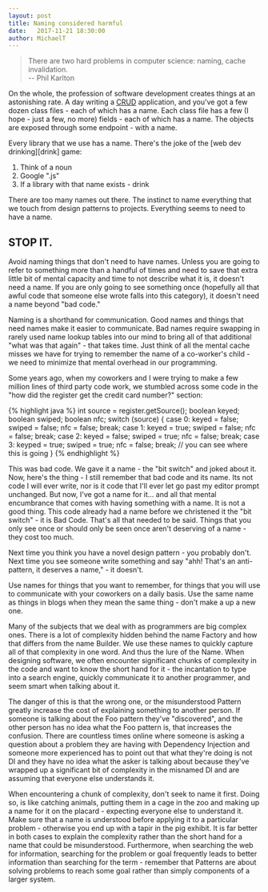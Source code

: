 ```yaml
---
layout: post
title: Naming considered harmful
date:   2017-11-21 18:30:00
author: MichaelT
---
```


> There are two hard problems in computer science: naming, cache invalidation.  
> -- Phil Karlton

On the whole, the profession of software development creates things at an
astonishing rate.  A day writing a [CRUD][crud] application, and you've
got a few dozen class files - each of which has a name.  Each class file
has a few (I hope - just a few, no more) fields - each of which has a
name.  The objects are exposed through some endpoint - with a name.

Every library that we use has a name.  There's the joke of the
[web dev drinking][drink] game:

1. Think of a noun
2. Google "<noun>.js"
3. If a library with that name exists - drink

There are too many names out there.  The instinct to name everything that
we touch from design patterns to projects.  Everything seems to need to
have a name.

## STOP IT.

Avoid naming things that don't need to have names.  Unless you are going
to refer to something more than a handful of times and need to save that
extra little bit of mental capacity and time to not describe what it is,
it doesn't need a name.  If you are only going to see something once
(hopefully all that awful code that someone else wrote falls into this
category), it doesn't need a name beyond "bad code."

Naming is a shorthand for communication.  Good names and things that need
names make it easier to communicate.  Bad names require swapping in rarely
used name lookup tables into our mind to bring all of that additional
"what was that again" - that takes time.  Just think of all the mental
cache misses we have for trying to remember the name of a co-worker's
child - we need to minimize that mental overhead in our programming.

Some years ago, when my coworkers and I were trying to make a few million
lines of third party code work, we stumbled across some code in the
"how did the register get the credit card number?" section:

{% highlight java %}
int source = register.getSource();
boolean keyed;
boolean swiped;
boolean nfc;
switch (source) {
    case 0:
        keyed = false;
        swiped = false;
        nfc = false;
        break;
    case 1:
        keyed = true;
        swiped = false;
        nfc = false;
        break;
    case 2:
        keyed = false;
        swiped = true;
        nfc = false;
        break;
    case 3:
        keyped = true;
        swiped = true;
        nfc = false;
        break;
    // you can see where this is going
}
{% endhighlight %}

This was bad code.  We gave it a name - the "bit switch" and joked about
it.  Now, here's the thing - I still remember that bad code and its name.
Its not code I will ever write, nor is it code that I'll ever let go past
my editor prompt unchanged.  But now, I've got a name for it... and all
that mental encumbrance that comes with having something with a name.
It is not a good thing.  This code already had a name before we christened
it the "bit switch" - it is Bad Code.  That's all that needed to be said.
Things that you only see once or should only be seen once aren't
deserving of a name - they cost too much.

Next time you think you have a novel design pattern - you probably don't.
Next time you see someone write something and say "ahh! That's an
anti-pattern, it deserves a name," - it doesn't. 

Use names for things that you want to remember, for things that you will
use to communicate with your coworkers on a daily basis.  Use the same
name as things in blogs when they mean the same thing - don't make a up
a new one.

Many of the subjects that we deal with as programmers are big complex
ones.  There is a lot of complexity hidden behind the name Factory and
how that differs from the name Builder.  We use these names to quickly
capture all of that complexity in one word.  And thus the lure of the
Name.  When designing software, we often encounter significant chunks
of complexity in the code and want to know the short hand for it - the
incantation to type into a search engine, quickly communicate it to
another programmer, and seem smart when talking about it.

The danger of this is that the wrong one, or the misunderstood Pattern
greatly increase the cost of explaining something to another person.
If someone is talking about the Foo pattern they've "discovered", and
the other person has no idea what the Foo pattern is, that increases the
confusion.  There are countless times online where someone is asking a
question about a problem they are having with Dependency Injection and
someone more experienced has to point out that what they're doing is not
DI and they have no idea what the asker is talking about because they've
wrapped up a significant bit of complexity in the misnamed DI and are
assuming that everyone else understands it.

When encountering a chunk of complexity, don't seek to name it first.
Doing so, is like catching animals, putting them in a cage in the zoo
and making up a name for it on the placard - expecting everyone else to
understand it.  Make sure that a name is understood before applying it
to a particular problem - otherwise you end up with a tapir in the pig
exhibit.  It is far better in both cases to explain the complexity rather
than the short hand for a name that could be misunderstood.  Furthermore,
when searching the web for information, searching for the problem or goal
frequently leads to better information than searching for the
term - remember that Patterns are about solving problems to reach some
goal rather than simply components of a larger system.

[crud]: https://en.wikipedia.org/wiki/Create,_read,_update_and_delete
[drinking]: https://twitter.com/ironshay/status/370525864523743232
